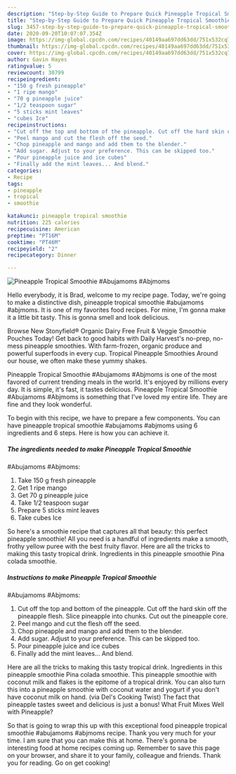 ```yaml
---
description: "Step-by-Step Guide to Prepare Quick Pineapple Tropical Smoothie #Abujamoms #Abjmoms"
title: "Step-by-Step Guide to Prepare Quick Pineapple Tropical Smoothie #Abujamoms #Abjmoms"
slug: 3457-step-by-step-guide-to-prepare-quick-pineapple-tropical-smoothie-abujamoms-abjmoms
date: 2020-09-20T10:07:07.354Z
image: https://img-global.cpcdn.com/recipes/40149aa697dd63dd/751x532cq70/pineapple-tropical-smoothie-abujamoms-abjmoms-recipe-main-photo.jpg
thumbnail: https://img-global.cpcdn.com/recipes/40149aa697dd63dd/751x532cq70/pineapple-tropical-smoothie-abujamoms-abjmoms-recipe-main-photo.jpg
cover: https://img-global.cpcdn.com/recipes/40149aa697dd63dd/751x532cq70/pineapple-tropical-smoothie-abujamoms-abjmoms-recipe-main-photo.jpg
author: Gavin Hayes
ratingvalue: 5
reviewcount: 30799
recipeingredient:
- "150 g fresh pineapple"
- "1 ripe mango"
- "70 g pineapple juice"
- "1/2 teaspoon sugar"
- "5 sticks mint leaves"
- "cubes Ice"
recipeinstructions:
- "Cut off the top and bottom of the pineapple. Cut off the hard skin off the pineapple flesh. Slice pineapple into chunks. Cut out the pineapple core."
- "Peel mango and cut the flesh off the seed."
- "Chop pineapple and mango and add them to the blender."
- "Add sugar. Adjust to your preference. This can be skipped too."
- "Pour pineapple juice and ice cubes"
- "Finally add the mint leaves... And blend."
categories:
- Recipe
tags:
- pineapple
- tropical
- smoothie

katakunci: pineapple tropical smoothie 
nutrition: 225 calories
recipecuisine: American
preptime: "PT16M"
cooktime: "PT46M"
recipeyield: "2"
recipecategory: Dinner

---
```



![Pineapple Tropical Smoothie
#Abujamoms #Abjmoms](https://img-global.cpcdn.com/recipes/40149aa697dd63dd/751x532cq70/pineapple-tropical-smoothie-abujamoms-abjmoms-recipe-main-photo.jpg)

Hello everybody, it is Brad, welcome to my recipe page. Today, we're going to make a distinctive dish, pineapple tropical smoothie
#abujamoms #abjmoms. It is one of my favorites food recipes. For mine, I'm gonna make it a little bit tasty. This is gonna smell and look delicious.

Browse New Stonyfield® Organic Dairy Free Fruit &amp; Veggie Smoothie Pouches Today! Get back to good habits with Daily Harvest&#39;s no-prep, no-mess pineapple smoothies. With farm-frozen, organic produce and powerful superfoods in every cup. Tropical Pineapple Smoothies Around our house, we often make these yummy shakes.

Pineapple Tropical Smoothie
#Abujamoms #Abjmoms is one of the most favored of current trending meals in the world. It's enjoyed by millions every day. It is simple, it's fast, it tastes delicious. Pineapple Tropical Smoothie
#Abujamoms #Abjmoms is something that I've loved my entire life. They are fine and they look wonderful.


To begin with this recipe, we have to prepare a few components. You can have pineapple tropical smoothie
#abujamoms #abjmoms using 6 ingredients and 6 steps. Here is how you can achieve it.

<!--inarticleads1-->

##### The ingredients needed to make Pineapple Tropical Smoothie
#Abujamoms #Abjmoms:

1. Take 150 g fresh pineapple
1. Get 1 ripe mango
1. Get 70 g pineapple juice
1. Take 1/2 teaspoon sugar
1. Prepare 5 sticks mint leaves
1. Take cubes Ice


So here&#39;s a smoothie recipe that captures all that beauty: this perfect pineapple smoothie! All you need is a handful of ingredients make a smooth, frothy yellow puree with the best fruity flavor. Here are all the tricks to making this tasty tropical drink. Ingredients in this pineapple smoothie Pina colada smoothie. 

<!--inarticleads2-->

##### Instructions to make Pineapple Tropical Smoothie
#Abujamoms #Abjmoms:

1. Cut off the top and bottom of the pineapple. Cut off the hard skin off the pineapple flesh. Slice pineapple into chunks. Cut out the pineapple core.
1. Peel mango and cut the flesh off the seed.
1. Chop pineapple and mango and add them to the blender.
1. Add sugar. Adjust to your preference. This can be skipped too.
1. Pour pineapple juice and ice cubes
1. Finally add the mint leaves... And blend.


Here are all the tricks to making this tasty tropical drink. Ingredients in this pineapple smoothie Pina colada smoothie. This pineapple smoothie with coconut milk and flakes is the epitome of a tropical drink. You can also turn this into a pineapple smoothie with coconut water and yogurt if you don&#39;t have coconut milk on hand. (via Del&#39;s Cooking Twist) The fact that pineapple tastes sweet and delicious is just a bonus! What Fruit Mixes Well with Pineapple? 

So that is going to wrap this up with this exceptional food pineapple tropical smoothie
#abujamoms #abjmoms recipe. Thank you very much for your time. I am sure that you can make this at home. There's gonna be interesting food at home recipes coming up. Remember to save this page on your browser, and share it to your family, colleague and friends. Thank you for reading. Go on get cooking!
